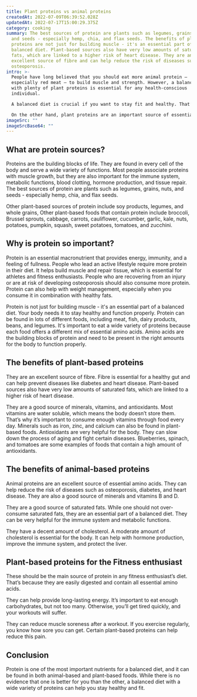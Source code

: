 ```yaml
---
title: Plant proteins vs animal proteins
createdAt: 2022-07-09T06:39:52.028Z
updatedAt: 2022-07-17T15:00:29.375Z
category: cooking
summary: The best sources of protein are plants such as legumes, grains, nuts,
  and seeds - especially hemp, chia, and flax seeds. The benefits of plant-based
  proteins are not just for building muscle - it's an essential part of a
  balanced diet. Plant-based sources also have very low amounts of saturated
  fats, which are linked to a higher risk of heart disease. They are an
  excellent source of fibre and can help reduce the risk of diseases such as
  osteoporosis.
intro: >-
  People have long believed that you should eat more animal protein –
  especially red meat – to build muscle and strength. However, a balanced diet
  with plenty of plant proteins is essential for any health-conscious
  individual.

  A balanced diet is crucial if you want to stay fit and healthy. That’s because your body needs a variety of nutrients - such as vitamins, minerals, and fats - from different sources in order to function optimally. When one type of food is over- or under-consumed, the consequences can be negative.

  On the other hand, plant proteins are an important source of essential amino acids that cannot be produced by the human body. These compounds are found abundantly in plant foods such as beans, lentils, chickpeas, soybeans, peas, and other nuts and seeds.
imageSrc: ""
imageSrcBase64: ""
---
```


## What are protein sources?

Proteins are the building blocks of life. They are found in every cell of the body and serve a wide variety of functions.
Most people associate proteins with muscle growth, but they are also important for the immune system, metabolic functions, blood clotting, hormone production, and tissue repair.
The best sources of protein are plants such as legumes, grains, nuts, and seeds - especially hemp, chia, and flax seeds.

Other plant-based sources of protein include soy products, legumes, and whole grains, Other plant-based foods that contain protein include broccoli, Brussel sprouts, cabbage, carrots, cauliflower, cucumber, garlic, kale, nuts, potatoes, pumpkin, squash, sweet potatoes, tomatoes, and zucchini.

## Why is protein so important?

Protein is an essential macronutrient that provides energy, immunity, and a feeling of fullness.
People who lead an active lifestyle require more protein in their diet. It helps build muscle and repair tissue, which is essential for athletes and fitness enthusiasts.
People who are recovering from an injury or are at risk of developing osteoporosis should also consume more protein. Protein can also help with weight management, especially when you consume it in combination with healthy fats.

Protein is not just for building muscle - it's an essential part of a balanced diet. Your body needs it to stay healthy and function properly. Protein can be found in lots of different foods, including meat, fish, dairy products, beans, and legumes. It's important to eat a wide variety of proteins because each food offers a different mix of essential amino acids. Amino acids are the building blocks of protein and need to be present in the right amounts for the body to function properly.

## The benefits of plant-based proteins

They are an excellent source of fibre. Fibre is essential for a healthy gut and can help prevent diseases like diabetes and heart disease. Plant-based sources also have very low amounts of saturated fats, which are linked to a higher risk of heart disease.

They are a good source of minerals, vitamins, and antioxidants. Most vitamins are water soluble, which means the body doesn’t store them. That’s why it’s important to consume enough vitamins through food every day. Minerals such as iron, zinc, and calcium can also be found in plant-based foods. Antioxidants are very helpful for the body. They can slow down the process of aging and fight certain diseases. Blueberries, spinach, and tomatoes are some examples of foods that contain a high amount of antioxidants.

## The benefits of animal-based proteins

Animal proteins are an excellent source of essential amino acids. They can help reduce the risk of diseases such as osteoporosis, diabetes, and heart disease. They are also a good source of minerals and vitamins B and D.

They are a good source of saturated fats. While one should not over-consume saturated fats, they are an essential part of a balanced diet. They can be very helpful for the immune system and metabolic functions.

They have a decent amount of cholesterol. A moderate amount of cholesterol is essential for the body. It can help with hormone production, improve the immune system, and protect the liver.

## Plant-based proteins for the Fitness enthusiast

These should be the main source of protein in any fitness enthusiast’s diet. That’s because they are easily digested and contain all essential amino acids.

They can help provide long-lasting energy. It’s important to eat enough carbohydrates, but not too many. Otherwise, you’ll get tired quickly, and your workouts will suffer.

They can reduce muscle soreness after a workout. If you exercise regularly, you know how sore you can get. Certain plant-based proteins can help reduce this pain.

## Conclusion

Protein is one of the most important nutrients for a balanced diet, and it can be found in both animal-based and plant-based foods.
While there is no evidence that one is better for you than the other, a balanced diet with a wide variety of proteins can help you stay healthy and fit.
